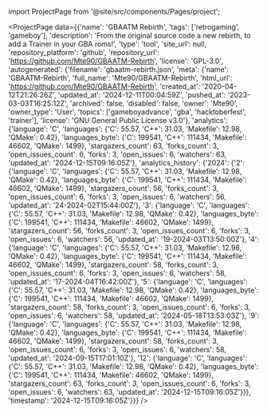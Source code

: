 
import ProjectPage from '@site/src/components/Pages/project';

<ProjectPage
    data={{'name': 'GBAATM Rebirth', 'tags': ['retrogaming', 'gameboy'], 'description': 'From the original source code a new rebirth, to add a Trainer in your GBA roms!', 'type': 'tool', 'site_url': null, 'repository_platform': 'github', 'repository_url': 'https://github.com/Mte90/GBAATM-Rebirth', 'license': 'GPL-3.0', 'autogenerated': {'filename': 'gbaatm-rebirth.json', 'meta': {'name': 'GBAATM-Rebirth', 'full_name': 'Mte90/GBAATM-Rebirth', 'html_url': 'https://github.com/Mte90/GBAATM-Rebirth', 'created_at': '2020-04-12T21:26:26Z', 'updated_at': '2024-12-11T00:04:59Z', 'pushed_at': '2023-03-03T16:25:12Z', 'archived': false, 'disabled': false, 'owner': 'Mte90', 'owner_type': 'User', 'topics': ['gameboyadvance', 'gba', 'hacktoberfest', 'trainer'], 'license': 'GNU General Public License v3.0'}, 'analytics': {'language': 'C', 'languages': {'C': 55.57, 'C++': 31.03, 'Makefile': 12.98, 'QMake': 0.42}, 'languages_byte': {'C': 199541, 'C++': 111434, 'Makefile': 46602, 'QMake': 1499}, 'stargazers_count': 63, 'forks_count': 3, 'open_issues_count': 6, 'forks': 3, 'open_issues': 6, 'watchers': 63, 'updated_at': '2024-12-15T09:16:05Z'}, 'analytics_history': {'2024': {'2': {'language': 'C', 'languages': {'C': 55.57, 'C++': 31.03, 'Makefile': 12.98, 'QMake': 0.42}, 'languages_byte': {'C': 199541, 'C++': 111434, 'Makefile': 46602, 'QMake': 1499}, 'stargazers_count': 56, 'forks_count': 3, 'open_issues_count': 6, 'forks': 3, 'open_issues': 6, 'watchers': 56, 'updated_at': '24-2024-02T15:44:00Z'}, '3': {'language': 'C', 'languages': {'C': 55.57, 'C++': 31.03, 'Makefile': 12.98, 'QMake': 0.42}, 'languages_byte': {'C': 199541, 'C++': 111434, 'Makefile': 46602, 'QMake': 1499}, 'stargazers_count': 56, 'forks_count': 3, 'open_issues_count': 6, 'forks': 3, 'open_issues': 6, 'watchers': 56, 'updated_at': '19-2024-03T13:50:00Z'}, '4': {'language': 'C', 'languages': {'C': 55.57, 'C++': 31.03, 'Makefile': 12.98, 'QMake': 0.42}, 'languages_byte': {'C': 199541, 'C++': 111434, 'Makefile': 46602, 'QMake': 1499}, 'stargazers_count': 58, 'forks_count': 3, 'open_issues_count': 6, 'forks': 3, 'open_issues': 6, 'watchers': 58, 'updated_at': '17-2024-04T16:42:00Z'}, '5': {'language': 'C', 'languages': {'C': 55.57, 'C++': 31.03, 'Makefile': 12.98, 'QMake': 0.42}, 'languages_byte': {'C': 199541, 'C++': 111434, 'Makefile': 46602, 'QMake': 1499}, 'stargazers_count': 58, 'forks_count': 3, 'open_issues_count': 6, 'forks': 3, 'open_issues': 6, 'watchers': 58, 'updated_at': '2024-05-18T13:53:03Z'}, '9': {'language': 'C', 'languages': {'C': 55.57, 'C++': 31.03, 'Makefile': 12.98, 'QMake': 0.42}, 'languages_byte': {'C': 199541, 'C++': 111434, 'Makefile': 46602, 'QMake': 1499}, 'stargazers_count': 58, 'forks_count': 3, 'open_issues_count': 6, 'forks': 3, 'open_issues': 6, 'watchers': 58, 'updated_at': '2024-09-15T17:01:10Z'}, '12': {'language': 'C', 'languages': {'C': 55.57, 'C++': 31.03, 'Makefile': 12.98, 'QMake': 0.42}, 'languages_byte': {'C': 199541, 'C++': 111434, 'Makefile': 46602, 'QMake': 1499}, 'stargazers_count': 63, 'forks_count': 3, 'open_issues_count': 6, 'forks': 3, 'open_issues': 6, 'watchers': 63, 'updated_at': '2024-12-15T09:16:05Z'}}}, 'timestamp': '2024-12-15T09:16:05Z'}}}
/>
